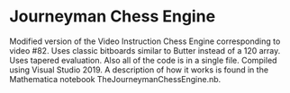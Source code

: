 # Journeyman Chess Engine
Modified version of the Video Instruction Chess Engine corresponding to video #82. Uses classic bitboards similar to Butter instead of a 120 array. Uses tapered evaluation. Also all of the code is in a single file. Compiled using Visual Studio 2019. A description of how it works is found in the Mathematica notebook TheJourneymanChessEngine.nb.
